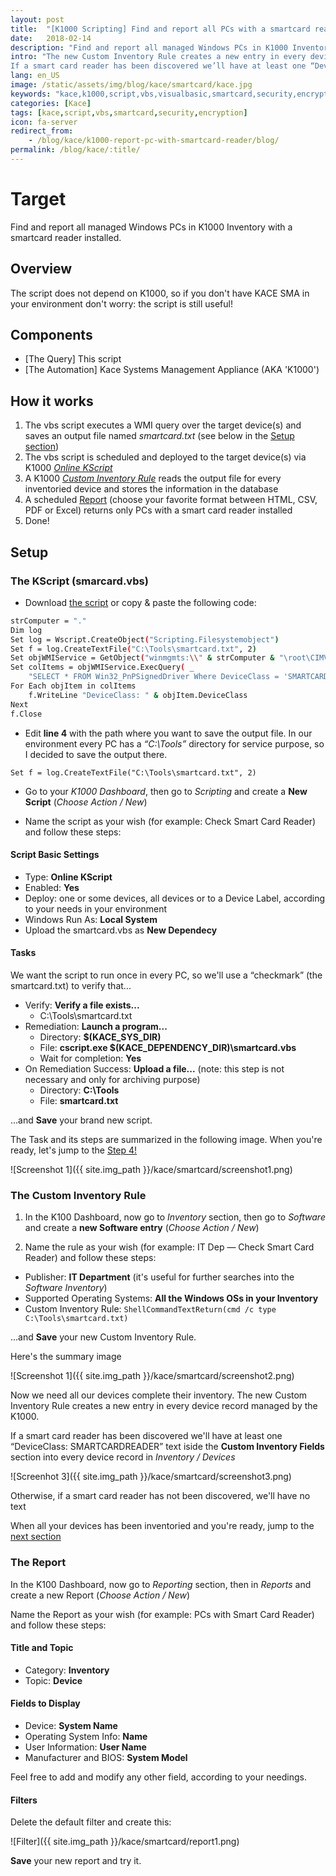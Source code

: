 ```yaml
---
layout: post
title:  "[K1000 Scripting] Find and report all PCs with a smartcard reader installed"
date:   2018-02-14
description: "Find and report all managed Windows PCs in K1000 Inventory with a smartcard reader installed."
intro: "The new Custom Inventory Rule creates a new entry in every device record managed by the K1000.
If a smart card reader has been discovered we’ll have at least one “DeviceClass: SMARTCARDREADER” text iside the Custom Inventory Fields section into every device record in Inventory / Devices"
lang: en_US
image: /static/assets/img/blog/kace/smartcard/kace.jpg
keywords: "kace,k1000,script,vbs,visualbasic,smartcard,security,encryption"
categories: [Kace]
tags: [kace,script,vbs,smartcard,security,encryption]
icon: fa-server
redirect_from:
    - /blog/kace/k1000-report-pc-with-smartcard-reader/blog/
permalink: /blog/kace/:title/
---
```


# Target

Find and report all managed Windows PCs in K1000 Inventory with a smartcard reader installed.

## Overview

The script does not depend on K1000, so if you don't have KACE SMA in your environment don't worry: the script is still useful!

## Components

* [The Query] This script
* [The Automation] Kace Systems Management Appliance (AKA 'K1000')

## How it works

1. The vbs script executes a WMI query over the target device(s) and saves an output file named _smartcard.txt_ (see below in the [Setup section](#setup))
2. The vbs script is scheduled and deployed to the target device(s) via K1000 [_Online KScript_](#the-kscript)
3. A K1000 [_Custom Inventory Rule_](#the-custom-inventory-rule) reads the output file for every inventoried device and stores the information in the database
4. A scheduled [Report](#the-report) (choose your favorite format between HTML, CSV, PDF or Excel) returns only PCs with a smart card reader installed
5. Done!

## Setup

### The KScript (smarcard.vbs)

* Download [the script](/static/assets/files/blog/kace-smartcard/smartcard.vbs) or copy & paste the following code:

```bash
strComputer = "."
Dim log
Set log = Wscript.CreateObject("Scripting.Filesystemobject")
Set f = log.CreateTextFile("C:\Tools\smartcard.txt", 2)
Set objWMIService = GetObject("winmgmts:\\" & strComputer & "\root\CIMV2") 
Set colItems = objWMIService.ExecQuery( _
    "SELECT * FROM Win32_PnPSignedDriver Where DeviceClass = 'SMARTCARDREADER'",,48) 
For Each objItem in colItems 
    f.WriteLine "DeviceClass: " & objItem.DeviceClass
Next
f.Close
```

* Edit **line 4** with the path where you want to save the output file. In our environment every PC has a _“C:\Tools”_ directory for service purpose, so I decided to save the output there.

```
Set f = log.CreateTextFile("C:\Tools\smartcard.txt", 2)
```

* Go to your _K1000 Dashboard_, then go to _Scripting_ and create a **New Script** (_Choose Action / New_)

* Name the script as your wish (for example: Check Smart Card Reader) and follow these steps:

#### Script Basic Settings

* Type: **Online KScript**
* Enabled: **Yes**
* Deploy: one or some devices, all devices or to a Device Label, according to your needs in your environment
* Windows Run As: **Local System**
* Upload the smartcard.vbs as **New Dependecy**

#### Tasks

We want the script to run once in every PC, so we'll use a “checkmark” (the smartcard.txt) to verify that...

* Verify: **Verify a file exists...**
    * C:\Tools\smartcard.txt
* Remediation: **Launch a program...**
    * Directory: **$(KACE_SYS_DIR)**
    * File: **cscript.exe $(KACE_DEPENDENCY_DIR)\smartcard.vbs**
    * Wait for completion: **Yes**
* On Remediation Success: **Upload a file...** (note: this step is not necessary and only for archiving purpose)
    * Directory: **C:\Tools**
    * File: **smartcard.txt**

...and **Save** your brand new script.

The Task and its steps are summarized in the following image. When you're ready, let's jump to the [Step 4!](#the-custom-inventory-rule)

![Screenshot 1]({{ site.img_path }}/kace/smartcard/screenshot1.png)

### The Custom Inventory Rule

1. In the K100 Dashboard, now go to _Inventory_ section, then go to _Software_ and create a **new Software entry** (_Choose Action / New_)

2. Name the rule as your wish (for example: IT Dep — Check Smart Card Reader) and follow these steps:

* Publisher: **IT Department** (it's useful for further searches into the _Software Inventory_)
* Supported Operating Systems: **All the Windows OSs in your Inventory**
* Custom Inventory Rule: `ShellCommandTextReturn(cmd /c type C:\Tools\smartcard.txt)`

...and **Save** your new Custom Inventory Rule.

Here's the summary image

![Screenshot 1]({{ site.img_path }}/kace/smartcard/screenshot2.png)

Now we need all our devices complete their inventory. The new Custom Inventory Rule creates a new entry in every device record managed by the K1000.

If a smart card reader has been discovered we'll have at least one “DeviceClass: SMARTCARDREADER” text iside the **Custom Inventory Fields** section into every device record in _Inventory / Devices_

![Screenhot 3]({{ site.img_path }}/kace/smartcard/screenshot3.png)

Otherwise, if a smart card reader has not been discovered, we'll have no text

When all your devices has been inventoried and you're ready, jump to the [next section](#the-report)

### The Report

In the K100 Dashboard, now go to _Reporting_ section, then in _Reports_ and create a new Report (_Choose Action / New_)

Name the Report as your wish (for example: PCs with Smart Card Reader) and follow these steps:

#### Title and Topic

* Category: **Inventory**
* Topic: **Device**

#### Fields to Display

* Device: **System Name**
* Operating System Info: **Name**
* User Information: **User Name**
* Manufacturer and BIOS: **System Model**

Feel free to add and modify any other field, according to your needings.

#### Filters

Delete the default filter and create this:

![Filter]({{ site.img_path }}/kace/smartcard/report1.png)

**Save** your new report and try it.

